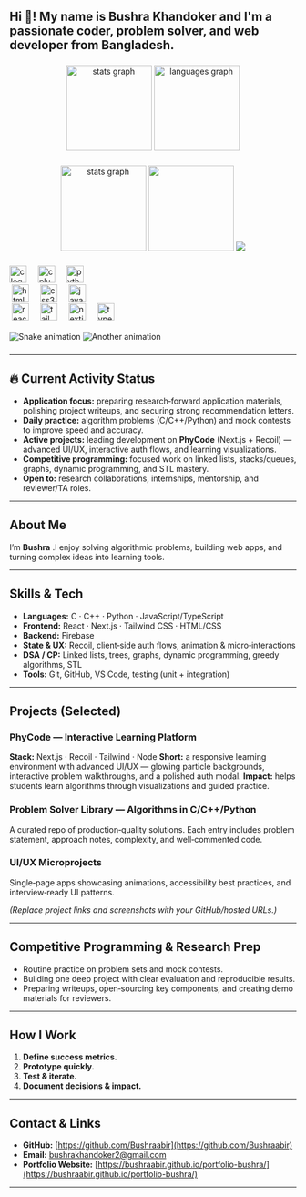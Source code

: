 <h2 align="left">Hi 👋! My name is Bushra Khandoker and I'm a passionate coder, problem solver, and web developer from Bangladesh.</h2>

###


<div align="center">
  <img src="https://github-readme-stats.vercel.app/api?username=Bushraabir&hide_title=false&hide_rank=false&show_icons=true&include_all_commits=true&count_private=true&disable_animations=false&theme=dracula&locale=en&hide_border=false" height="150" alt="stats graph" />
  <img src="https://github-readme-stats.vercel.app/api/top-langs?username=Bushraabir&locale=en&hide_title=false&layout=compact&card_width=320&langs_count=5&theme=dracula&hide_border=false" height="150" alt="languages graph" />
</div>


###

<div align="center">


  <img src="https://github-readme-streak-stats.herokuapp.com/?user=Bushraabir&theme=radical" height="150" alt="stats graph"  />
  <img  height="150" src="https://i.imgflip.com/65efzo.gif"  />


  <img src="https://github-readme-activity-graph.vercel.app/graph?username=Bushraabir&theme=react-dark" />

    

</div>

###

<div align="left">
  <img src="https://cdn.jsdelivr.net/gh/devicons/devicon/icons/c/c-original.svg" height="30" alt="c logo" />
  <img width="12"/>
  <img src="https://cdn.jsdelivr.net/gh/devicons/devicon/icons/cplusplus/cplusplus-original.svg" height="30" alt="cplusplus logo" />
  <img width="12"/>
  <img src="https://cdn.jsdelivr.net/gh/devicons/devicon/icons/python/python-original.svg" height="30" alt="python logo" />
  <br/><img height="8" />
  <img src="https://cdn.jsdelivr.net/gh/devicons/devicon/icons/html5/html5-original.svg" height="30" alt="html5 logo" />
  <img width="12"/>
  <img src="https://cdn.jsdelivr.net/gh/devicons/devicon/icons/css3/css3-original.svg" height="30" alt="css3 logo" />
  <img width="12"/>
  <img src="https://cdn.jsdelivr.net/gh/devicons/devicon/icons/javascript/javascript-original.svg" height="30" alt="javascript logo" />
  <br/><img height="8" />
  <img src="https://cdn.jsdelivr.net/gh/devicons/devicon/icons/react/react-original.svg" height="30" alt="react logo" />
  <img width="12"/>
  <img src="https://upload.wikimedia.org/wikipedia/commons/d/d5/Tailwind_CSS_Logo.svg" height="30" alt="tailwindcss logo" />
  <img width="12"/>
  <img src="https://cdn.jsdelivr.net/gh/devicons/devicon/icons/nextjs/nextjs-original.svg" height="30" alt="nextjs logo" />
  <img width="12"/>
  <img src="https://cdn.jsdelivr.net/gh/devicons/devicon/icons/typescript/typescript-original.svg" height="30" alt="typescript logo" />
</div>



<br clear="both">

<img src="https://raw.githubusercontent.com/Bushraabir/Bushraabir/output/snake.svg" alt="Snake animation" />
<img src="https://raw.githubusercontent.com/Bushraabir/Bushraabir/output/another.svg" alt="Another animation" />


###

---

## 🔥 Current Activity Status

* **Application focus:** preparing research‑forward application materials, polishing project writeups, and securing strong recommendation letters.
* **Daily practice:** algorithm problems (C/C++/Python) and mock contests to improve speed and accuracy.
* **Active projects:** leading development on **PhyCode** (Next.js + Recoil) — advanced UI/UX, interactive auth flows, and learning visualizations.
* **Competitive programming:** focused work on linked lists, stacks/queues, graphs, dynamic programming, and STL mastery.
* **Open to:** research collaborations, internships, mentorship, and reviewer/TA roles.

---

## About Me

I’m **Bushra** .I enjoy solving algorithmic problems, building web apps, and turning complex ideas into learning tools.

---

## Skills & Tech

* **Languages:** C · C++ · Python · JavaScript/TypeScript
* **Frontend:** React · Next.js · Tailwind CSS · HTML/CSS
* **Backend:** Firebase
* **State & UX:** Recoil, client‑side auth flows, animation & micro‑interactions
* **DSA / CP:** Linked lists, trees, graphs, dynamic programming, greedy algorithms, STL
* **Tools:** Git, GitHub, VS Code, testing (unit + integration)

---

## Projects (Selected)

### PhyCode — Interactive Learning Platform

**Stack:** Next.js · Recoil · Tailwind · Node
**Short:** a responsive learning environment with advanced UI/UX — glowing particle backgrounds, interactive problem walkthroughs, and a polished auth modal.
**Impact:** helps students learn algorithms through visualizations and guided practice.

### Problem Solver Library — Algorithms in C/C++/Python

A curated repo of production‑quality solutions. Each entry includes problem statement, approach notes, complexity, and well‑commented code.

### UI/UX Microprojects

Single‑page apps showcasing animations, accessibility best practices, and interview‑ready UI patterns.

*(Replace project links and screenshots with your GitHub/hosted URLs.)*

---

## Competitive Programming & Research Prep

* Routine practice on problem sets and mock contests.
* Building one deep project with clear evaluation and reproducible results.
* Preparing writeups, open‑sourcing key components, and creating demo materials for reviewers.



---

## How I Work

1. **Define success metrics.**
2. **Prototype quickly.**
3. **Test & iterate.**
4. **Document decisions & impact.**

---

## Contact & Links

* **GitHub:** [https://github.com/Bushraabir](https://github.com/Bushraabir)
* **Email:** [bushrakhandoker2@gmail.com](bushrakhandoker2@gmail.com)
* **Portfolio Website:** [https://bushraabir.github.io/portfolio-bushra/](https://bushraabir.github.io/portfolio-bushra/)

---


